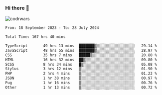 ### Hi there 👋


![codrwars](https://www.codewars.com/users/rsschool_c9af20f58c35c696/badges/micro) 

<!--START_SECTION:waka-->

```txt
From: 18 September 2023 - To: 28 July 2024

Total Time: 167 hrs 40 mins

TypeScript       49 hrs 13 mins  ███████▒░░░░░░░░░░░░░░░░░   29.14 %
JavaScript       48 hrs 55 mins  ███████▒░░░░░░░░░░░░░░░░░   28.97 %
CSS              35 hrs 7 mins   █████▒░░░░░░░░░░░░░░░░░░░   20.80 %
HTML             16 hrs 32 mins  ██▒░░░░░░░░░░░░░░░░░░░░░░   09.80 %
SCSS             8 hrs 34 mins   █▒░░░░░░░░░░░░░░░░░░░░░░░   05.08 %
Stylus           3 hrs 12 mins   ▒░░░░░░░░░░░░░░░░░░░░░░░░   01.90 %
PHP              2 hrs 4 mins    ▒░░░░░░░░░░░░░░░░░░░░░░░░   01.23 %
JSON             1 hr 38 mins    ▒░░░░░░░░░░░░░░░░░░░░░░░░   00.97 %
Pug              1 hr 16 mins    ▒░░░░░░░░░░░░░░░░░░░░░░░░   00.76 %
Other            1 hr 13 mins    ▒░░░░░░░░░░░░░░░░░░░░░░░░   00.72 %
```

<!--END_SECTION:waka-->
